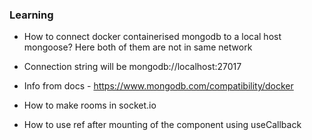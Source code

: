 ### Learning
- How to connect docker containerised mongodb to a local host mongoose? Here both of them are not in same network

- Connection string will be mongodb://localhost:27017

- Info from docs - https://www.mongodb.com/compatibility/docker

- How to make rooms in socket.io

- How to use ref after mounting of the component using useCallback
